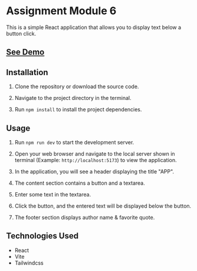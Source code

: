 # Assignment Module 6

This is a simple React application that allows you to display text below a button click.

## [See Demo](https://assignment-module-6.vercel.app)


## Installation

1. Clone the repository or download the source code.

2. Navigate to the project directory in the terminal.

3. Run `npm install` to install the project dependencies.

## Usage

1. Run `npm run dev` to start the development server.

2. Open your web browser and navigate to the local server shown in terminal (Example: `http://localhost:5173`) to view the application.

3. In the application, you will see a header displaying the title "APP".

4. The content section contains a button and a textarea.

5. Enter some text in the textarea.

6. Click the button, and the entered text will be displayed below the button.

8. The footer section displays author name & favorite quote.

## Technologies Used

- React
- Vite
- Tailwindcss
